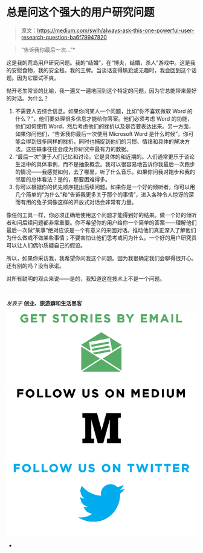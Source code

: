 # 总是问这个强大的用户研究问题

> 原文：<https://medium.com/swlh/always-ask-this-one-powerful-user-research-question-ba6f79947820>

> “告诉我你最后一次…”*

这是我的荒岛用户研究问题。我的“结婚”，在“博夫，结婚，杀人”游戏中。这是我的安慰食物，我的安全毯。我的王牌。当谈话变得尴尬或无趣时，我会回到这个话题。因为它屡试不爽。

抛开老生常谈的比喻，我一遍又一遍地回到这个特定的问题，因为它总能带来最好的对话。为什么？

1.  不需要人去综合信息。如果你问某人一个问题，比如“你不喜欢微软 Word 的什么？”，他们要处理很多信息才能给你答案。他们必须考虑 Word 的功能，他们如何使用 Word，然后考虑他们的挫折以及是否要表达出来。另一方面，如果你问他们，“告诉我你最后一次使用 Microsoft Word 是什么时候”，你可能会得到很多同样的挫折，同时也捕捉到他们的习惯、情绪和具体的解决方法。这些轶事往往会成为你研究中最有力的数据。
2.  “最后一次”便于人们记忆和讨论。它是具体的和近期的。人们通常更乐于谈论生活中的具体事例，而不是抽象概念。我可以很容易地告诉你我最后一次跑步的情况——我感觉如何，去了哪里，听了什么音乐。如果你问我对跑步和我的邻居的总体看法？是的，那要困难得多。
3.  你可以根据你的优先顺序提出后续问题。如果你是一个好的倾听者，你可以用几个简单的“为什么”和“告诉我更多关于那个的事情”，进入各种令人惊讶的深而有用的兔子洞像这样的开放式对话会非常有力量。

像任何工具一样，你必须正确地使用这个问题才能得到好的结果。做一个好的倾听者和问后续问题都非常重要。你不希望你的用户给你一个简单的答案——理解他们最后一次做“某事”绝对应该是一个有意义的来回对话。推动他们真正深入了解他们为什么做或不做某些事情；不要害怕让他们思考或问为什么。一个好的用户研究员可以让人们偶尔质疑自己的假设。

所以，如果你采访我，我希望你问我这个问题。因为我很确定我们会聊得很开心。还有别的吗？没有承诺。

对所有聪明的观众来说——是的，我知道这在技术上不是一个问题。

![](img/71d955550911c61d0aef4c66a71f8e15.png)

*发表于* **创业、旅游癖和生活黑客**

[![](img/0bf7ebc25c05a1d52c6add818a95aa71.png)](http://supply.us9.list-manage.com/subscribe?u=310af6eb2240d299c7032ef6c&id=d28d8861ad)[![](img/1b4fd39dd738a88ac13336ad93f1049c.png)](https://blog.growth.supply/)[![](img/93f21657a8ed7c0f741216a91b53c713.png)](https://twitter.com/swlh_)

-